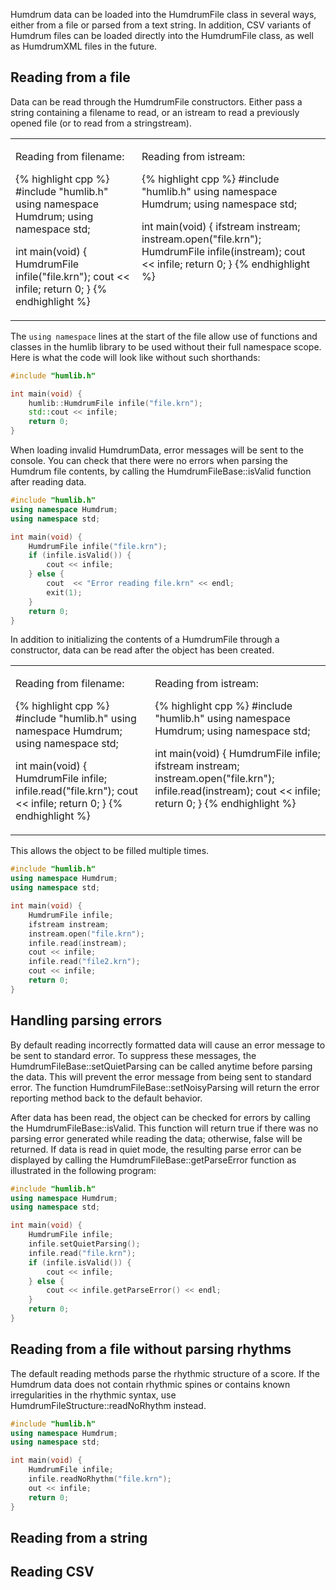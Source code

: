 
Humdrum data can be loaded into the <span class="mhc">HumdrumFile</span> class
in several ways, either from a file or parsed from a text string.  In addition,
<span class="topic-cvs">CSV</span> variants of Humdrum files can be loaded
directly into the HumdrumFile class, as well as
<span class="topic-humdrumxml">HumdrumXML</span> files in the future.


<h2> Reading from a file </h2>

Data can be read through the <span class="mhc">HumdrumFile</span>
constructors.  Either pass
a string containing a filename to read, or an istream to read a previously
opened file (or to read from a stringstream).

<table style="width:auto;">
<tr valign="top"><td>

Reading from filename:

{% highlight cpp %}
#include "humlib.h"
using namespace Humdrum;
using namespace std;

int main(void) {
	HumdrumFile infile("file.krn");
	cout << infile;
	return 0;
}
{% endhighlight %}

</td><td>

Reading from istream:

{% highlight cpp %}
#include "humlib.h"
using namespace Humdrum;
using namespace std;

int main(void) {
	ifstream instream;
	instream.open("file.krn");
	HumdrumFile infile(instream);
	cout << infile;
	return 0;
}
{% endhighlight %}

</td></tr></table>

The `using namespace` lines at the start of the file allow use of functions
and classes in the humlib library to be used without their full 
namespace scope.  Here is what the code will look like without such
shorthands:


```cpp
#include "humlib.h"

int main(void) {
	humlib::HumdrumFile infile("file.krn");
	std::cout << infile;
	return 0;
}
```

When loading invalid HumdrumData, error messages will be sent to
the console.  You can check that there were no errors when parsing
the Humdrum file contents, by calling the 
<span class="mhcf paren">HumdrumFileBase::isValid</span> function
after reading data.

```cpp
#include "humlib.h"
using namespace Humdrum;
using namespace std;

int main(void) {
	HumdrumFile infile("file.krn");
	if (infile.isValid()) {
		cout << infile;
	} else {
		cout  << "Error reading file.krn" << endl;
		exit(1);
	}
	return 0;
}
```

In addition to initializing the contents of a HumdrumFile through
a constructor, data can be read after the object has been created.

<table style="width:auto;">
<tr valign="top"><td>

Reading from filename:

{% highlight cpp %}
#include "humlib.h"
using namespace Humdrum;
using namespace std;

int main(void) {
	HumdrumFile infile;
	infile.read("file.krn");
	cout << infile;
	return 0;
}
{% endhighlight %}

</td><td>

Reading from istream:

{% highlight cpp %}
#include "humlib.h"
using namespace Humdrum;
using namespace std;

int main(void) {
	HumdrumFile infile;
	ifstream instream;
	instream.open("file.krn");
	infile.read(instream);
	cout << infile;
	return 0;
}
{% endhighlight %}

</td></tr></table>

This allows the object to be filled multiple times.

```cpp
#include "humlib.h"
using namespace Humdrum;
using namespace std;

int main(void) {
	HumdrumFile infile;
	ifstream instream;
	instream.open("file.krn");
	infile.read(instream);
	cout << infile;
	infile.read("file2.krn");
	cout << infile;
	return 0;
}
```


<h2>Handling parsing errors</h2>

By default reading incorrectly formatted data will cause an error 
message to be sent to standard error.  To suppress these messages, the
<span class="mhcf paren">HumdrumFileBase::setQuietParsing</span>
can be called anytime before parsing the data.  This will prevent
the error message from being sent to standard error.  The function
<span class="mhcf paren">HumdrumFileBase::setNoisyParsing</span>
will return the error reporting method back to the default behavior.


After data has been read, the object can be checked for errors by
calling the
<span class="mhcf paren">HumdrumFileBase::isValid</span>.
This function will return true if there was no parsing error
generated while reading the data; otherwise, false will be returned.
If data is read in quiet mode, the resulting parse
error can be displayed by calling the
<span class="mhcf paren">HumdrumFileBase::getParseError</span>
function as illustrated in the following program:

```cpp
#include "humlib.h"
using namespace Humdrum;
using namespace std;

int main(void) {
    HumdrumFile infile;
    infile.setQuietParsing();
    infile.read("file.krn");
    if (infile.isValid()) {
        cout << infile;
    } else {
        cout << infile.getParseError() << endl;
    }
    return 0;
}
```




<h2>Reading from a file without parsing rhythms</h2>

The default reading methods parse the rhythmic structure of a score.
If the Humdrum data does not contain rhythmic spines or contains
known irregularities in the rhythmic syntax, 
use <span class="mhcf paren">HumdrumFileStructure::readNoRhythm</span> 
instead.

```cpp
#include "humlib.h"
using namespace Humdrum;
using namespace std;

int main(void) {
	HumdrumFile infile;
	infile.readNoRhythm("file.krn");
	out << infile;
	return 0;
}
```



<h2> Reading from a string </h2>




<h2> Reading CSV </h2>




